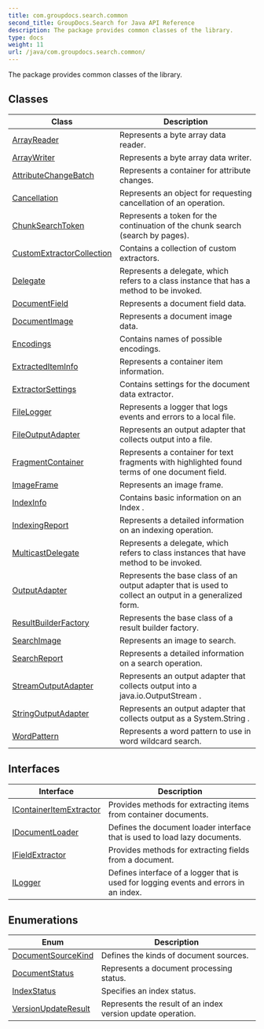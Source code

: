 ```yaml
---
title: com.groupdocs.search.common
second_title: GroupDocs.Search for Java API Reference
description: The package provides common classes of the library.
type: docs
weight: 11
url: /java/com.groupdocs.search.common/
---
```


The package provides common classes of the library.


## Classes

| Class | Description |
| --- | --- |
| [ArrayReader](../com.groupdocs.search.common/arrayreader) | Represents a byte array data reader. |
| [ArrayWriter](../com.groupdocs.search.common/arraywriter) | Represents a byte array data writer. |
| [AttributeChangeBatch](../com.groupdocs.search.common/attributechangebatch) | Represents a container for attribute changes. |
| [Cancellation](../com.groupdocs.search.common/cancellation) | Represents an object for requesting cancellation of an operation. |
| [ChunkSearchToken](../com.groupdocs.search.common/chunksearchtoken) | Represents a token for the continuation of the chunk search (search by pages). |
| [CustomExtractorCollection](../com.groupdocs.search.common/customextractorcollection) | Contains a collection of custom extractors. |
| [Delegate](../com.groupdocs.search.common/delegate) | Represents a delegate, which refers to a class instance that has a method to be invoked. |
| [DocumentField](../com.groupdocs.search.common/documentfield) | Represents a document field data. |
| [DocumentImage](../com.groupdocs.search.common/documentimage) | Represents a document image data. |
| [Encodings](../com.groupdocs.search.common/encodings) | Contains names of possible encodings. |
| [ExtractedItemInfo](../com.groupdocs.search.common/extractediteminfo) | Represents a container item information. |
| [ExtractorSettings](../com.groupdocs.search.common/extractorsettings) | Contains settings for the document data extractor. |
| [FileLogger](../com.groupdocs.search.common/filelogger) | Represents a logger that logs events and errors to a local file. |
| [FileOutputAdapter](../com.groupdocs.search.common/fileoutputadapter) | Represents an output adapter that collects output into a file. |
| [FragmentContainer](../com.groupdocs.search.common/fragmentcontainer) | Represents a container for text fragments with highlighted found terms of one document field. |
| [ImageFrame](../com.groupdocs.search.common/imageframe) | Represents an image frame. |
| [IndexInfo](../com.groupdocs.search.common/indexinfo) | Contains basic information on an  Index . |
| [IndexingReport](../com.groupdocs.search.common/indexingreport) | Represents a detailed information on an indexing operation. |
| [MulticastDelegate](../com.groupdocs.search.common/multicastdelegate) | Represents a delegate, which refers to class instances that have method to be invoked. |
| [OutputAdapter](../com.groupdocs.search.common/outputadapter) | Represents the base class of an output adapter that is used to collect an output in a generalized form. |
| [ResultBuilderFactory](../com.groupdocs.search.common/resultbuilderfactory) | Represents the base class of a result builder factory. |
| [SearchImage](../com.groupdocs.search.common/searchimage) | Represents an image to search. |
| [SearchReport](../com.groupdocs.search.common/searchreport) | Represents a detailed information on a search operation. |
| [StreamOutputAdapter](../com.groupdocs.search.common/streamoutputadapter) | Represents an output adapter that collects output into a  java.io.OutputStream . |
| [StringOutputAdapter](../com.groupdocs.search.common/stringoutputadapter) | Represents an output adapter that collects output as a  System.String . |
| [WordPattern](../com.groupdocs.search.common/wordpattern) | Represents a word pattern to use in word wildcard search. |

## Interfaces

| Interface | Description |
| --- | --- |
| [IContainerItemExtractor](../com.groupdocs.search.common/icontaineritemextractor) | Provides methods for extracting items from container documents. |
| [IDocumentLoader](../com.groupdocs.search.common/idocumentloader) | Defines the document loader interface that is used to load lazy documents. |
| [IFieldExtractor](../com.groupdocs.search.common/ifieldextractor) | Provides methods for extracting fields from a document. |
| [ILogger](../com.groupdocs.search.common/ilogger) | Defines interface of a logger that is used for logging events and errors in an index. |

## Enumerations

| Enum | Description |
| --- | --- |
| [DocumentSourceKind](../com.groupdocs.search.common/documentsourcekind) | Defines the kinds of document sources. |
| [DocumentStatus](../com.groupdocs.search.common/documentstatus) | Represents a document processing status. |
| [IndexStatus](../com.groupdocs.search.common/indexstatus) | Specifies an index status. |
| [VersionUpdateResult](../com.groupdocs.search.common/versionupdateresult) | Represents the result of an index version update operation. |
